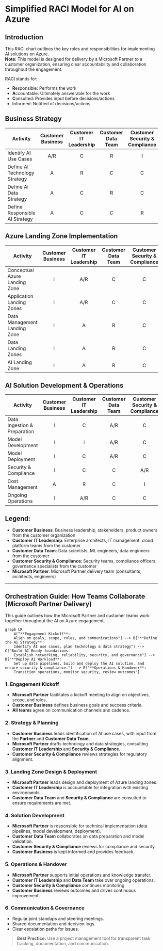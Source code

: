 # Simplified RACI Model for AI on Azure

## Introduction
This RACI chart outlines the key roles and responsibilities for implementing AI solutions on Azure.  
**Note:** This model is designed for delivery by a Microsoft Partner to a customer organization, ensuring clear accountability and collaboration throughout the engagement.

RACI stands for:
- **R**esponsible: Performs the work
- **A**ccountable: Ultimately answerable for the work
- **C**onsulted: Provides input before decisions/actions
- **I**nformed: Notified of decisions/actions

## Business Strategy

| Activity | Customer Business | Customer IT Leadership | Customer Data Team | Customer Security & Compliance | Microsoft Partner |
|----------|:----------------:|:---------------------:|:-----------------:|:------------------------------:|:----------------:|
| Identify AI Use Cases | A/R | C | R | I | C |
| Define AI Technology Strategy | A | R | C | C | C/R |
| Define AI Data Strategy | A | C | R | C | C/R |
| Define Responsible AI Strategy | A | C | C | R | C |

## Azure Landing Zone Implementation

| Activity | Customer Business | Customer IT Leadership | Customer Data Team | Customer Security & Compliance | Microsoft Partner |
|----------|:----------------:|:---------------------:|:-----------------:|:------------------------------:|:----------------:|
| Conceptual Azure Landing Zone | I | A/R | C | C | R |
| Application Landing Zones | I | A/R | C | C | R |
| Data Management Landing Zone | I | A | R | C | R |
| Data Landing Zones | I | A | R | C | R |
| AI Landing Zone | I | A | R | C | R |

## AI Solution Development & Operations

| Activity | Customer Business | Customer IT Leadership | Customer Data Team | Customer Security & Compliance | Microsoft Partner |
|----------|:----------------:|:---------------------:|:-----------------:|:------------------------------:|:----------------:|
| Data Ingestion & Preparation | I | C | A/R | C | R |
| Model Development | I | I | A/R | C | R |
| Model Deployment | I | C | A/R | C | R |
| Security & Compliance | I | C | C | A/R | C |
| Cost Management | A | R | C | I | C |
| Ongoing Operations | I | A/R | C | C | C |

## Legend:
- **Customer Business**: Business leadership, stakeholders, product owners from the customer organization
- **Customer IT Leadership**: Enterprise architects, IT management, cloud platform teams from the customer
- **Customer Data Team**: Data scientists, ML engineers, data engineers from the customer
- **Customer Security & Compliance**: Security teams, compliance officers, governance specialists from the customer
- **Microsoft Partner**: Microsoft Partner delivery team (consultants, architects, engineers)

---

## Orchestration Guide: How Teams Collaborate (Microsoft Partner Delivery)

This guide outlines how the Microsoft Partner and customer teams work together throughout the AI on Azure engagement.

```mermaid
graph LR
    A["**Engagement Kickoff**:
    Align on goals, scope, roles, and communications"] --> B["**Define the AI Strategy**:
    Identify AI use cases, plan technology & data strategy"] --> C["Build AI Ready foundations:
    Establish networking, reliability, security, and governance"] --> D["**Deploy AI Workload**:
    Set up data pipelines, build and deploy the AI solution, and ensure security & compliance."] --> E["**Operations & Handover**:
    Transition operations, monitor security, review outcomes"]

```

### 1. Engagement Kickoff
- **Microsoft Partner** facilitates a kickoff meeting to align on objectives, scope, and roles.
- **Customer Business** defines business goals and success criteria.
- **All teams** agree on communication channels and cadence.

### 2. Strategy & Planning
- **Customer Business** leads identification of AI use cases, with input from the **Partner** and **Customer Data Team**.
- **Microsoft Partner** drafts technology and data strategies, consulting **Customer IT Leadership** and **Security & Compliance**.
- **Customer Security & Compliance** reviews strategies for regulatory alignment.

### 3. Landing Zone Design & Deployment
- **Microsoft Partner** leads design and deployment of Azure landing zones.
- **Customer IT Leadership** is accountable for integration with existing environments.
- **Customer Data Team** and **Security & Compliance** are consulted to ensure requirements are met.

### 4. Solution Development
- **Microsoft Partner** is responsible for technical implementation (data pipelines, model development, deployment).
- **Customer Data Team** collaborates on data preparation and model validation.
- **Customer Security & Compliance** reviews for compliance and security.
- **Customer Business** is kept informed and provides feedback.

### 5. Operations & Handover
- **Microsoft Partner** supports initial operations and knowledge transfer.
- **Customer IT Leadership** and **Data Team** take over ongoing operations.
- **Customer Security & Compliance** continues monitoring.
- **Customer Business** reviews outcomes and drives continuous improvement.

### 6. Communication & Governance
- Regular joint standups and steering meetings.
- Shared documentation and decision logs.
- Clear escalation paths for issues.

> **Best Practice:** Use a project management tool for transparent task tracking, documentation, and communication.

